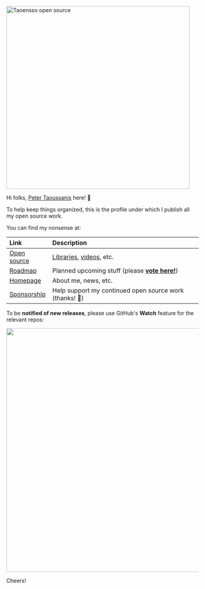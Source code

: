 <a href="https://www.taoensso.com/clojure"><img width="480" src="https://www.taoensso.com/open-source.png" alt="Taoensso open source"/></a>

Hi folks, [Peter Taoussanis](https://www.github.com/ptaoussanis) here! 👋

To help keep things organized, this is the profile under which I publish all my open source work.

You can find my nonsense at:

| Link                                            | Description                                                                                      |
| :---------------------------------------------- | :----------------------------------------------------------------------------------------------- |
| [Open source](https://www.taoensso.com/clojure) | [Libraries](https://www.taoensso.com/libraries), [videos](https://www.taoensso.com/videos), etc. |
| [Roadmap](https://www.taoensso.com/roadmap)     | Planned upcoming stuff (please [**vote here!**](https://www.taoensso.com/roadmap/vote))          |
| [Homepage](https://www.taoensso.com)            | About me, news, etc.                                                                             |
| [Sponsorship](https://www.taoensso.com/sponsor) | Help support my continued open source work (thanks! 🙏)                                          |

To be **notified of new releases**, please use GitHub's **Watch** feature for the relevant repos:

<p><img width="640" src="https://www.taoensso.com/assets/imgs/screenshot-github-notifications.png"/></p>

Cheers!